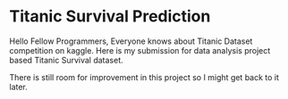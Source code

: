 # Titanic Survival Prediction

Hello Fellow Programmers,
Everyone knows about Titanic Dataset competition on kaggle. Here is my submission for data analysis project based Titanic Survival dataset.

There is still room for improvement in this project so I might get back to it later. 
